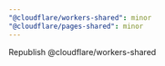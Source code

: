 ```yaml
---
"@cloudflare/workers-shared": minor
"@cloudflare/pages-shared": minor
---
```


Republish @cloudflare/workers-shared
